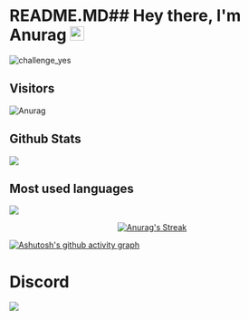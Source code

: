 # README.MD## Hey there, I'm Anurag <img src="https://media.giphy.com/media/hvRJCLFzcasrR4ia7z/giphy.gif" width="25px">
![challenge_yes](https://i.alexflipnote.dev/4h93guy.png)


## Visitors
![Anurag](https://profile-counter.glitch.me/InvalidAnurag/count.svg)


</span>

<span float="center" height=200>
  <h2>Github Stats</h2>
<img src="https://github-readme-stats.vercel.app/api?username=InvalidAnurag&show_icons=true&count_private=true&title_color=ebebec&text_color=f2f9ff&icon_color=3ad253&bg_color=090d0f" float="left" />
  <h2>Most used languages</h2>
<img src="https://github-readme-stats.vercel.app/api/top-langs?username=InvalidAnurag&show_icons=true&title_color=f2f9ff&text_color=f2f9ff&icon_color=3ad253&bg_color=090d0f" float="right" />
</span>

<p align="center">
    <a href="https://github.com/SubhamRaoniar28/github-readme-streak-stats">
        <img title="🔥 Get streak stats for your profile at git.io/streak-stats" alt="Anurag's Streak" src="http://github-readme-streak-stats.herokuapp.com?user=InvalidAnurag&theme=github-dark&hide_border=true&stroke=0000&background=060A0CD0"/>
    </a>
</p>

[![Ashutosh's github activity graph](https://activity-graph.herokuapp.com/graph?username=Ashutosh00710&theme=dracula)](https://github.com/ashutosh00710/github-readme-activity-graph)

# Discord

[![](https://discord.c99.nl/widget/theme-1/458541186265907210.png)](https://discord.gg/flantic)

